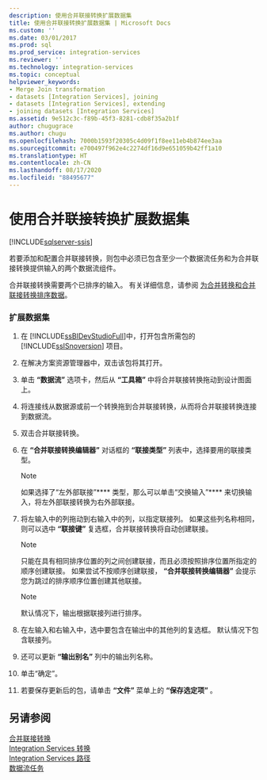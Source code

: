 ```yaml
---
description: 使用合并联接转换扩展数据集
title: 使用合并联接转换扩展数据集 | Microsoft Docs
ms.custom: ''
ms.date: 03/01/2017
ms.prod: sql
ms.prod_service: integration-services
ms.reviewer: ''
ms.technology: integration-services
ms.topic: conceptual
helpviewer_keywords:
- Merge Join transformation
- datasets [Integration Services], joining
- datasets [Integration Services], extending
- joining datasets [Integration Services]
ms.assetid: 9e512c3c-f89b-45f3-8281-cdb8f35a2b1f
author: chugugrace
ms.author: chugu
ms.openlocfilehash: 7000b1593f20305c4d09f1f8ee11eb4b874ee3aa
ms.sourcegitcommit: e700497f962e4c2274df16d9e651059b42ff1a10
ms.translationtype: HT
ms.contentlocale: zh-CN
ms.lasthandoff: 08/17/2020
ms.locfileid: "88495677"
---
```

# <a name="extend-a-dataset-by-using-the-merge-join-transformation"></a>使用合并联接转换扩展数据集

[!INCLUDE[sqlserver-ssis](../../../includes/applies-to-version/sqlserver-ssis.md)]


  若要添加和配置合并联接转换，则包中必须已包含至少一个数据流任务和为合并联接转换提供输入的两个数据流组件。  
  
 合并联接转换需要两个已排序的输入。 有关详细信息，请参阅 [为合并转换和合并联接转换排序数据](../../../integration-services/data-flow/transformations/sort-data-for-the-merge-and-merge-join-transformations.md)。  
  
### <a name="to-extend-a-dataset"></a>扩展数据集  
  
1.  在 [!INCLUDE[ssBIDevStudioFull](../../../includes/ssbidevstudiofull-md.md)]中，打开包含所需包的 [!INCLUDE[ssISnoversion](../../../includes/ssisnoversion-md.md)] 项目。  
  
2.  在解决方案资源管理器中，双击该包将其打开。  
  
3.  单击 **“数据流”** 选项卡，然后从 **“工具箱”** 中将合并联接转换拖动到设计图面上。  
  
4.  将连接线从数据源或前一个转换拖到合并联接转换，从而将合并联接转换连接到数据流。  
  
5.  双击合并联接转换。  
  
6.  在 **“合并联接转换编辑器”** 对话框的 **“联接类型”** 列表中，选择要用的联接类型。  
  
    > [!NOTE]  
    >  如果选择了“左外部联接”**** 类型，那么可以单击“交换输入”**** 来切换输入，将左外部联接转换为右外部联接。  
  
7.  将左输入中的列拖动到右输入中的列，以指定联接列。 如果这些列名称相同，则可以选中 **“联接键”** 复选框，合并联接转换将自动创建联接。  
  
    > [!NOTE]  
    >  只能在具有相同排序位置的列之间创建联接，而且必须按照排序位置所指定的顺序创建联接。 如果尝试不按顺序创建联接， **“合并联接转换编辑器”** 会提示您为跳过的排序顺序位置创建其他联接。  
  
    > [!NOTE]  
    >  默认情况下，输出根据联接列进行排序。  
  
8.  在左输入和右输入中，选中要包含在输出中的其他列的复选框。 默认情况下包含联接列。  
  
9. 还可以更新 **“输出别名”** 列中的输出列名称。  
  
10. 单击“确定”。  
  
11. 若要保存更新后的包，请单击 **“文件”** 菜单上的 **“保存选定项”** 。  
  
## <a name="see-also"></a>另请参阅  
 [合并联接转换](../../../integration-services/data-flow/transformations/merge-join-transformation.md)   
 [Integration Services 转换](../../../integration-services/data-flow/transformations/integration-services-transformations.md)   
 [Integration Services 路径](../../../integration-services/data-flow/integration-services-paths.md)   
 [数据流任务](../../../integration-services/control-flow/data-flow-task.md)  
  
  
